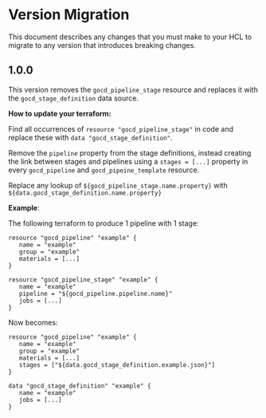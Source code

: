 # Version Migration

This document describes any changes that you must make to your HCL to migrate to any version that introduces breaking changes.

## 1.0.0

This version removes the `gocd_pipeline_stage` resource and replaces it with the `gocd_stage_definition` data source.

**How to update your terraform:**

Find all occurrences of `resource "gocd_pipeline_stage"` in code and replace these with `data "gocd_stage_definition"`.

Remove the `pipeline` property from the stage definitions, instead creating the link between stages and pipelines using a `stages = [...]` property in every `gocd_pipeline` and `gocd_pipeine_template` resource.

Replace any lookup of `${gocd_pipeline_stage.name.property}` with `${data.gocd_stage_definition.name.property}`

**Example**:

The following terraform to produce 1 pipeline with 1 stage:

```
resource "gocd_pipeline" "example" {
   name = "example"
   group = "example"
   materials = [...]
}

resource "gocd_pipeline_stage" "example" {
   name = "example"
   pipeline = "${gocd_pipeline.pipeline.name}"
   jobs = [...]
}
```

Now becomes:

```
resource "gocd_pipeline" "example" {
   name = "example"
   group = "example"
   materials = [...]
   stages = ["${data.gocd_stage_definition.example.json}"]
}

data "gocd_stage_definition" "example" {
   name = "example"
   jobs = [...]
}
```

